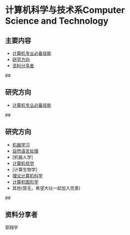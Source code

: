 # 计算机科学与技术系Computer Science and Technology


## 主要内容
- [计算机专业必备技能](#cs_must)
- [研究方向](#all_rearch_areas) 
- [资料分享者](#Contributors)

##<h2 id="cs_must">研究方向</h2> 

- [计算机专业必备技能](https://github.com/JustFollowUs/CS_MUST)

##<h2 id="all_rearch_areas">研究方向</h2> 

- [机器学习](https://github.com/JustFollowUs/Machine-Learning)
- [自然语言处理](https://github.com/JustFollowUs/Natural-Language-Processing)
- [机器人学]
- [计算机视觉](https://github.com/JustFollowUs/Computer-Vision)
- [计算生物学]
- [理论计算机科学](https://github.com/JustFollowUs/Theoretical-Computer-Science)
- [计算机图形学](https://github.com/JustFollowUs/Computer-Graphics)
- 其他(暂无，希望大伙一起加入完善)


##<h2 id="Contributors">资料分享者</h2> 
郭翔宇
